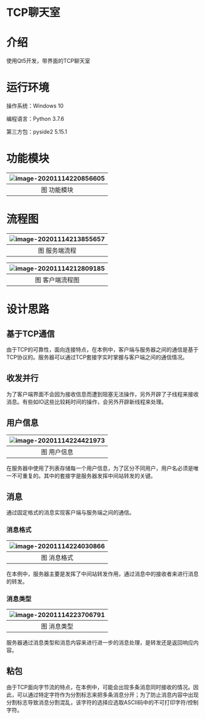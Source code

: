 # TCP聊天室

# 介绍

使用Qt5开发，带界面的TCP聊天室

# 运行环境

操作系统：Windows 10

编程语言：Python 3.7.6

第三方包：pyside2 5.15.1

# 功能模块

| ![image-20201114220856605](开发文档/README.assets/image-20201114220856605.png) |
| :----------------------------------------------------------: |
|                         图 功能模块                          |



# 流程图

| ![image-20201114213855657](开发文档/README.assets/image-20201114213855657.png) |
| :----------------------------------------------------------: |
|                        图 服务端流程                         |



| ![image-20201114212809185](开发文档/README.assets/image-20201114212809185.png) |
| :----------------------------------------------------------: |
|                       图 客户端流程图                        |



# 设计思路

## 基于TCP通信

由于TCP的可靠性，面向连接特点，在本例中，客户端与服务器之间的通信是基于TCP协议的。服务器可以通过TCP套接字实时掌握与客户端之间的通信情况。

## 收发并行

为了客户端界面不会因为接收信息而遭到阻塞无法操作，另外开辟了子线程来接收消息。有些如IO这些比较耗时间的操作，会另外开辟新线程来处理。



## 用户信息

| ![image-20201114224421973](开发文档/README.assets/image-20201114224421973.png) |
| :----------------------------------------------------------: |
|                         图 用户信息                          |

在服务器中使用了列表存储每一个用户信息，为了区分不同用户，用户名必须是唯一不可重复的。其中的套接字是服务器发挥中间站转发的关键。



## 消息

通过固定格式的消息实现客户端与服务端之间的通信。

### 消息格式

| ![image-20201114224030866](开发文档/README.assets/image-20201114224030866.png) |
| :----------------------------------------------------------: |
|                         图 消息格式                          |

在本例中，服务器主要是发挥了中间站转发作用，通过消息中的接收者来进行消息的转发。

### 消息类型

| ![image-20201114223706791](开发文档/README.assets/image-20201114223706791.png) |
| :----------------------------------------------------------: |
|                         图 消息类型                          |

服务器通过消息类型和消息内容来进行进一步的消息处理，是转发还是返回响应内容。

## 粘包

由于TCP面向字节流的特点，在本例中，可能会出现多条消息同时接收的情况。因此，可以通过特定字符作为分割标志来把多条消息分开；为了防止消息内容中出现分割标志导致消息分割混乱，该字符的选择应选取ASCII码中的不可打印字符/控制字符。